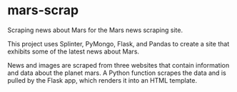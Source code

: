 # mars-scrap
Scraping news about Mars for the Mars news scraping site.

This project uses Splinter, PyMongo, Flask, and Pandas to create a site that exhibits some of the latest news about Mars.

News and images are scraped from three websites that contain information and data about the planet mars. A Python function scrapes the data and is pulled by the Flask app, which renders it into an HTML template.
